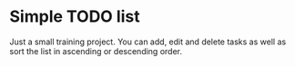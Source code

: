 # Simple TODO list

Just a small training project. You can add, edit and delete tasks as well as sort the list in ascending or descending order.
